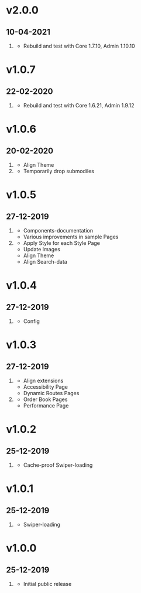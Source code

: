 # v2.0.0
## 10-04-2021

1. [](#new)
    * Rebuild and test with Core 1.7.10, Admin 1.10.10

# v1.0.7
## 22-02-2020

1. [](#new)
    * Rebuild and test with Core 1.6.21, Admin 1.9.12

# v1.0.6
##  20-02-2020

1. [](#improved)
    * Align Theme
2. [](#new)
    * Temporarily drop submodiles

# v1.0.5
##  27-12-2019

1. [](#new)
    * Components-documentation
    * Various improvements in sample Pages
2. [](#improved)
    * Apply Style for each Style Page
    * Update Images
    * Align Theme
    * Align Search-data

# v1.0.4
##  27-12-2019

1. [](#bugfix)
    * Config

# v1.0.3
##  27-12-2019

1. [](#new)
    * Align extensions
    * Accessibility Page
    * Dynamic Routes Pages
2. [](#improved)
    * Order Book Pages
    * Performance Page

# v1.0.2
##  25-12-2019

1. [](#improved)
    * Cache-proof Swiper-loading

# v1.0.1
##  25-12-2019

1. [](#improved)
    * Swiper-loading

# v1.0.0
##  25-12-2019

1. [](#new)
    * Initial public release
